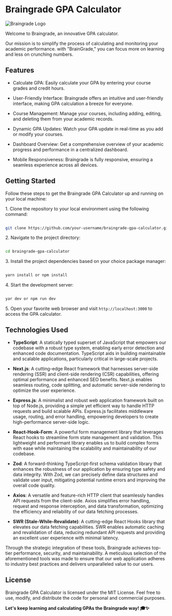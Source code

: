 # Braingrade GPA Calculator

![Braingrade Logo](https://res.cloudinary.com/uglymolluska/image/upload/v1691346884/Image_8-6-23_at_7.01_PM_sgswth.jpg)

Welcome to Braingrade, an innovative GPA calculator.

Our mission is to simplify the process of calculating and monitoring your
academic performance. with "BrainGrade," you can focus more on learning and less
on crunching numbers.

## Features

- Calculate GPA: Easily calculate your GPA by entering your course grades and
  credit hours.

- User-Friendly Interface: Braingrade offers an intuitive and user-friendly
  interface, making GPA calculation a breeze for everyone.

- Course Management: Manage your courses, including adding, editing, and
  deleting them from your academic records.

- Dynamic GPA Updates: Watch your GPA update in real-time as you add or modify
  your courses.

- Dashboard Overview: Get a comprehensive overview of your academic progress and
  performance in a centralized dashboard.

- Mobile Responsiveness: Braingrade is fully responsive, ensuring a seamless
  experience across all devices.

## Getting Started

Follow these steps to get the Braingrade GPA Calculator up and running on your
local machine:

1\. Clone the repository to your local environment using the following command:

```bash

git clone https://github.com/your-username/braingrade-gpa-calculator.git
```

2\. Navigate to the project directory:

```bash

cd braingrade-gpa-calculator
```

3\. Install the project dependencies based on your choice package manager:

```bash

yarn install or npm install
```

4\. Start the development server:

```bash

yar dev or npm run dev
```

5\. Open your favorite web browser and visit `http://localhost:3000` to access
the GPA calculator.

## Technologies Used

- **TypeScript**: A statically typed superset of JavaScript that empowers our
  codebase with a robust type system, enabling early error detection and
  enhanced code documentation. TypeScript aids in building maintainable and
  scalable applications, particularly critical in large-scale projects.

- **Next.js**: A cutting-edge React framework that harnesses server-side
  rendering (SSR) and client-side rendering (CSR) capabilities, offering optimal
  performance and enhanced SEO benefits. Next.js enables seamless routing, code
  splitting, and automatic server-side rendering to optimize the user
  experience.

- **Express.js**: A minimalist and robust web application framework built on top
  of Node.js, providing a simple yet efficient way to handle HTTP requests and
  build scalable APIs. Express.js facilitates middleware usage, routing, and
  error handling, empowering developers to create high-performance server-side
  logic.

- **React-Hook-Form**: A powerful form management library that leverages React
  hooks to streamline form state management and validation. This lightweight and
  performant library enables us to build complex forms with ease while
  maintaining the scalability and maintainability of our codebase.

- **Zod**: A forward-thinking TypeScript-first schema validation library that
  enhances the robustness of our application by ensuring type safety and data
  integrity. With Zod, we can precisely define data structures and validate user
  input, mitigating potential runtime errors and improving the overall code
  quality.

- **Axios**: A versatile and feature-rich HTTP client that seamlessly handles
  API requests from the client-side. Axios simplifies error handling, request
  and response interception, and data transformation, optimizing the efficiency
  and reliability of our data fetching processes.

- **SWR (Stale-While-Revalidate)**: A cutting-edge React Hooks library that
  elevates our data fetching capabilities. SWR enables automatic caching and
  revalidation of data, reducing redundant API requests and providing an
  excellent user experience with minimal latency.

Through the strategic integration of these tools, Braingrade achieves top-tier
performance, security, and maintainability. A meticulous selection of the
aforementioned tools was made to ensure that our web application adheres to
industry best practices and delivers unparalleled value to our users.

## License

Braingrade GPA Calculator is licensed under the MIT License. Feel free to use,
modify, and distribute the code for personal and commercial purposes.

**Let's keep learning and calculating GPAs the Braingrade way! 🎓✨**
